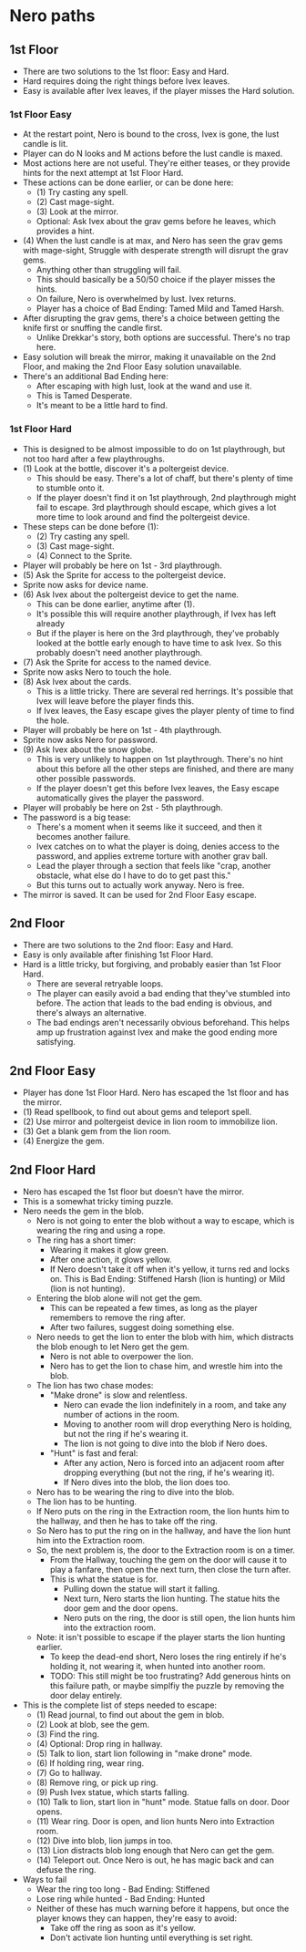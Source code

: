 # Nero paths

## 1st Floor
- There are two solutions to the 1st floor: Easy and Hard.
- Hard requires doing the right things before Ivex leaves.
- Easy is available after Ivex leaves, if the player misses the Hard solution.

### 1st Floor Easy

- At the restart point, Nero is bound to the cross, Ivex is gone, the lust candle is lit.
- Player can do N looks and M actions before the lust candle is maxed.
- Most actions here are not useful. They're either teases, or they provide hints for the next attempt at 1st Floor Hard.
- These actions can be done earlier, or can be done here:
  - (1) Try casting any spell.
  - (2) Cast mage-sight.
  - (3) Look at the mirror.
  - Optional: Ask Ivex about the grav gems before he leaves, which provides a hint.
- (4) When the lust candle is at max, and Nero has seen the grav gems with mage-sight, Struggle with desperate strength will disrupt the grav gems.
  - Anything other than struggling will fail.
  - This should basically be a 50/50 choice if the player misses the hints.
  - On failure, Nero is overwhelmed by lust. Ivex returns.
  - Player has a choice of Bad Ending: Tamed Mild and Tamed Harsh.
- After disrupting the grav gems, there's a choice between getting the knife first or snuffing the candle first.
  - Unlike Drekkar's story, both options are successful. There's no trap here.
- Easy solution will break the mirror, making it unavailable on the 2nd Floor, and making the 2nd Floor Easy solution unavailable.
- There's an additional Bad Ending here:
  - After escaping with high lust, look at the wand and use it.
  - This is Tamed Desperate.
  - It's meant to be a little hard to find.

### 1st Floor Hard
- This is designed to be almost impossible to do on 1st playthrough, but not too hard after a few playthroughs.
- (1) Look at the bottle, discover it's a poltergeist device.
  - This should be easy. There's a lot of chaff, but there's plenty of time to stumble onto it.
  - If the player doesn't find it on 1st playthrough, 2nd playthrough might fail to escape. 3rd playthrough should escape, which gives a lot more time to look around and find the poltergeist device.
- These steps can be done before (1):
  - (2) Try casting any spell.
  - (3) Cast mage-sight.
  - (4) Connect to the Sprite.
- Player will probably be here on 1st - 3rd playthrough.
- (5) Ask the Sprite for access to the poltergeist device.
- Sprite now asks for device name.
- (6) Ask Ivex about the poltergeist device to get the name.
  - This can be done earlier, anytime after (1).
  - It's possible this will require another playthrough, if Ivex has left already
  - But if the player is here on the 3rd playthrough, they've probably looked at the bottle early enough to have time to ask Ivex. So this probably doesn't need another playthrough.
- (7) Ask the Sprite for access to the named device.
- Sprite now asks Nero to touch the hole.
- (8) Ask Ivex about the cards.
  - This is a little tricky. There are several red herrings. It's possible that Ivex will leave before the player finds this.
  - If Ivex leaves, the Easy escape gives the player plenty of time to find the hole.
- Player will probably be here on 1st - 4th playthrough.
- Sprite now asks Nero for password.
- (9) Ask Ivex about the snow globe.
  - This is very unlikely to happen on 1st playthrough. There's no hint about this before all the other steps are finished, and there are many other possible passwords.
  - If the player doesn't get this before Ivex leaves, the Easy escape automatically gives the player the password.
- Player will probably be here on 2st - 5th playthrough.
- The password is a big tease:
  - There's a moment when it seems like it succeed, and then it becomes another failure.
  - Ivex catches on to what the player is doing, denies access to the password, and applies extreme torture with another grav ball.
  - Lead the player through a section that feels like "crap, another obstacle, what else do I have to do to get past this."
  - But this turns out to actually work anyway. Nero is free.
- The mirror is saved. It can be used for 2nd Floor Easy escape.

## 2nd Floor
- There are two solutions to the 2nd floor: Easy and Hard.
- Easy is only available after finishing 1st Floor Hard.
- Hard is a little tricky, but forgiving, and probably easier than 1st Floor Hard.
  - There are several retryable loops.
  - The player can easily avoid a bad ending that they've stumbled into before. The action that leads to the bad ending is obvious, and there's always an alternative.
  - The bad endings aren't necessarily obvious beforehand. This helps amp up frustration against Ivex and make the good ending more satisfying.

## 2nd Floor Easy
- Player has done 1st Floor Hard. Nero has escaped the 1st floor and has the mirror.
- (1) Read spellbook, to find out about gems and teleport spell.
- (2) Use mirror and poltergeist device in lion room to immobilize lion.
- (3) Get a blank gem from the lion room.
- (4) Energize the gem.

## 2nd Floor Hard
- Nero has escaped the 1st floor but doesn't have the mirror.
- This is a somewhat tricky timing puzzle.
- Nero needs the gem in the blob.
  - Nero is not going to enter the blob without a way to escape, which is wearing the ring and using a rope.
  - The ring has a short timer:
    - Wearing it makes it glow green.
    - After one action, it glows yellow.
    - If Nero doesn't take it off when it's yellow, it turns red and locks on. This is Bad Ending: Stiffened Harsh (lion is hunting) or Mild (lion is not hunting).
  - Entering the blob alone will not get the gem.
    - This can be repeated a few times, as long as the player remembers to remove the ring after.
    - After two failures, suggest doing something else.
  - Nero needs to get the lion to enter the blob with him, which distracts the blob enough to let Nero get the gem.
    - Nero is not able to overpower the lion.
    - Nero has to get the lion to chase him, and wrestle him into the blob.
  - The lion has two chase modes:
    - "Make drone" is slow and relentless.
      - Nero can evade the lion indefinitely in a room, and take any number of actions in the room.
      - Moving to another room will drop everything Nero is holding, but not the ring if he's wearing it.
      - The lion is not going to dive into the blob if Nero does.
    - "Hunt" is fast and feral:
      - After any action, Nero is forced into an adjacent room after dropping everything (but not the ring, if he's wearing it).
      - If Nero dives into the blob, the lion does too.
  - Nero has to be wearing the ring to dive into the blob.
  - The lion has to be hunting.
  - If Nero puts on the ring in the Extraction room, the lion hunts him to the hallway, and then he has to take off the ring.
  - So Nero has to put the ring on in the hallway, and have the lion hunt him into the Extraction room.
  - So, the next problem is, the door to the Extraction room is on a timer.
    - From the Hallway, touching the gem on the door will cause it to play a fanfare, then open the next turn, then close the turn after.
    - This is what the statue is for.
      - Pulling down the statue will start it falling.
      - Next turn, Nero starts the lion hunting. The statue hits the door gem and the door opens.
      - Nero puts on the ring, the door is still open, the lion hunts him into the extraction room.
  - Note: it isn't possible to escape if the player starts the lion hunting earlier.
    - To keep the dead-end short, Nero loses the ring entirely if he's holding it, not wearing it, when hunted into another room.
    - TODO: This still might be too frustrating? Add generous hints on this failure path, or maybe simplfiy the puzzle by removing the door delay entirely.
- This is the complete list of steps needed to escape:
  - (1) Read journal, to find out about the gem in blob.
  - (2) Look at blob, see the gem.
  - (3) Find the ring.
  - (4) Optional: Drop ring in hallway.
  - (5) Talk to lion, start lion following in "make drone" mode.
  - (6) If holding ring, wear ring.
  - (7) Go to hallway.
  - (8) Remove ring, or pick up ring.
  - (9) Push Ivex statue, which starts falling.
  - (10) Talk to lion, start lion in "hunt" mode. Statue falls on door. Door opens.
  - (11) Wear ring. Door is open, and lion hunts Nero into Extraction room.
  - (12) Dive into blob, lion jumps in too.
  - (13) Lion distracts blob long enough that Nero can get the gem.
  - (14) Teleport out. Once Nero is out, he has magic back and can defuse the ring.
- Ways to fail
  - Wear the ring too long - Bad Ending: Stiffened
  - Lose ring while hunted - Bad Ending: Hunted
  - Neither of these has much warning before it happens, but once the player knows they can happen, they're easy to avoid:
    - Take off the ring as soon as it's yellow.
    - Don't activate lion hunting until everything is set right.